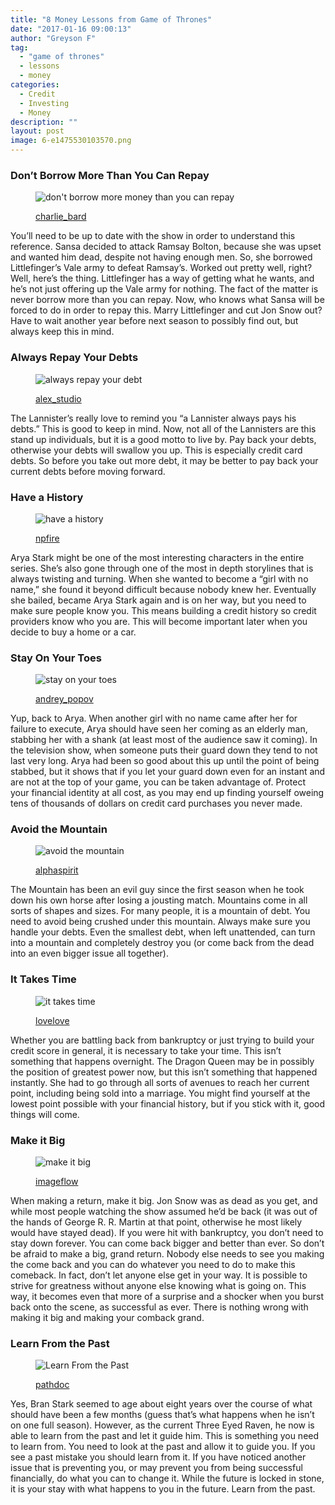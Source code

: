 ```yaml
---
title: "8 Money Lessons from Game of Thrones"
date: "2017-01-16 09:00:13"
author: "Greyson F"
tag:
  - "game of thrones"
  - lessons
  - money
categories:
  - Credit
  - Investing
  - Money
description: ""
layout: post
image: 6-e1475530103570.png
---
```


### Don’t Borrow More Than You Can Repay

<figure aria-describedby="caption-attachment-4364" class="wp-caption alignnone" id="attachment_4364" style="width: 700px">

![don't borrow more money than you can repay](/posts/shutterstock_197064875.jpg)<figcaption class="wp-caption-text" id="caption-attachment-4364">[charlie_bard](http://www.shutterstock.com/pic-197064875/stock-photo-businessman-gives-businesswoman-cash-but-reluctantly-takes-it.html)</figcaption></figure>

You’ll need to be up to date with the show in order to understand this reference. Sansa decided to attack Ramsay Bolton, because she was upset and wanted him dead, despite not having enough men. So, she borrowed Littlefinger’s Vale army to defeat Ramsay’s. Worked out pretty well, right? Well, here’s the thing. Littlefinger has a way of getting what he wants, and he’s not just offering up the Vale army for nothing. The fact of the matter is never borrow more than you can repay. Now, who knows what Sansa will be forced to do in order to repay this. Marry Littlefinger and cut Jon Snow out? Have to wait another year before next season to possibly find out, but always keep this in mind.

### Always Repay Your Debts

<figure aria-describedby="caption-attachment-4365" class="wp-caption alignnone" id="attachment_4365" style="width: 700px">

![always repay your debt](/posts/shutterstock_72076102.jpg)<figcaption class="wp-caption-text" id="caption-attachment-4365">[alex_studio](http://www.shutterstock.com/pic-72076102/stock-photo-hand-handing-over-money-to-another-hand-isolated-on-white-background.html)</figcaption></figure>

The Lannister’s really love to remind you “a Lannister always pays his debts.” This is good to keep in mind. Now, not all of the Lannisters are this stand up individuals, but it is a good motto to live by. Pay back your debts, otherwise your debts will swallow you up. This is especially credit card debts. So before you take out more debt, it may be better to pay back your current debts before moving forward.

### Have a History

<figure aria-describedby="caption-attachment-4366" class="wp-caption alignnone" id="attachment_4366" style="width: 700px">

![have a history](/posts/shutterstock_270813506.jpg)<figcaption class="wp-caption-text" id="caption-attachment-4366">[npfire](http://www.shutterstock.com/pic-270813506/stock-photo-credit-report-concept.html)</figcaption></figure>

Arya Stark might be one of the most interesting characters in the entire series. She’s also gone through one of the most in depth storylines that is always twisting and turning. When she wanted to become a “girl with no name,” she found it beyond difficult because nobody knew her. Eventually she bailed, became Arya Stark again and is on her way, but you need to make sure people know you. This means building a credit history so credit providers know who you are. This will become important later when you decide to buy a home or a car.

### Stay On Your Toes

<figure aria-describedby="caption-attachment-4367" class="wp-caption alignnone" id="attachment_4367" style="width: 700px">

![stay on your toes](/posts/shutterstock_366405779.jpg)<figcaption class="wp-caption-text" id="caption-attachment-4367">[andrey_popov](http://www.shutterstock.com/pic-366405779/stock-photo-cropped-hand-pickpocketing-wallet-of-businessman-outdoors.html)</figcaption></figure>

Yup, back to Arya. When another girl with no name came after her for failure to execute, Arya should have seen her coming as an elderly man, stabbing her with a shank (at least most of the audience saw it coming). In the television show, when someone puts their guard down they tend to not last very long. Arya had been so good about this up until the point of being stabbed, but it shows that if you let your guard down even for an instant and are not at the top of your game, you can be taken advantage of. Protect your financial identity at all cost, as you may end up finding yourself oweing tens of thousands of dollars on credit card purchases you never made.

### Avoid the Mountain

<figure aria-describedby="caption-attachment-4368" class="wp-caption alignnone" id="attachment_4368" style="width: 700px">

![avoid the mountain](/posts/shutterstock_332695790.jpg)<figcaption class="wp-caption-text" id="caption-attachment-4368">[alphaspirit](http://www.shutterstock.com/pic-332695790/stock-photo-stressed-businessman-analyzes-mountains-of-work-documents.html)</figcaption></figure>

The Mountain has been an evil guy since the first season when he took down his own horse after losing a jousting match. Mountains come in all sorts of shapes and sizes. For many people, it is a mountain of debt. You need to avoid being crushed under this mountain. Always make sure you handle your debts. Even the smallest debt, when left unattended, can turn into a mountain and completely destroy you (or come back from the dead into an even bigger issue all together).

### It Takes Time

<figure aria-describedby="caption-attachment-4369" class="wp-caption alignnone" id="attachment_4369" style="width: 700px">

![it takes time](/posts/shutterstock_449823880.jpg)<figcaption class="wp-caption-text" id="caption-attachment-4369">[lovelove](http://www.shutterstock.com/pic-449823880/stock-photo-man-waiting-for-gold-business-and-financial-concepts-money-save-money-to-prepare-for-the-future.html)</figcaption></figure>

Whether you are battling back from bankruptcy or just trying to build your credit score in general, it is necessary to take your time. This isn’t something that happens overnight. The Dragon Queen may be in possibly the position of greatest power now, but this isn’t something that happened instantly. She had to go through all sorts of avenues to reach her current point, including being sold into a marriage. You might find yourself at the lowest point possible with your financial history, but if you stick with it, good things will come.

### Make it Big

<figure aria-describedby="caption-attachment-4370" class="wp-caption alignnone" id="attachment_4370" style="width: 700px">

![make it big](/posts/shutterstock_372930628.jpg)<figcaption class="wp-caption-text" id="caption-attachment-4370">[imageflow](http://www.shutterstock.com/pic-372930628/stock-photo-young-businessman-flying-over-paris-with-a-magnet-in-hand-that-is-pulled-to-money-tornado-paris-and-blue-sky-at-the-background-concept-of-strivig-for-wealth.html)</figcaption></figure>

When making a return, make it big. Jon Snow was as dead as you get, and while most people watching the show assumed he’d be back (it was out of the hands of George R. R. Martin at that point, otherwise he most likely would have stayed dead). If you were hit with bankruptcy, you don’t need to stay down forever. You can come back bigger and better than ever. So don’t be afraid to make a big, grand return. Nobody else needs to see you making the come back and you can do whatever you need to do to make this comeback. In fact, don’t let anyone else get in your way. It is possible to strive for greatness without anyone else knowing what is going on. This way, it becomes even that more of a surprise and a shocker when you burst back onto the scene, as successful as ever. There is nothing wrong with making it big and making your comback grand.

### Learn From the Past

<figure aria-describedby="caption-attachment-4371" class="wp-caption alignnone" id="attachment_4371" style="width: 700px">

![Learn From the Past](/posts/shutterstock_261913334.jpg)<figcaption class="wp-caption-text" id="caption-attachment-4371">[pathdoc](http://www.shutterstock.com/pic-261913334/stock-photo-portrait-sad-depressed-worried-young-man-looking-down-isolated-on-grey-wall-background-human-face-expressions-emotion-feelings-reaction-life-perception.html)</figcaption></figure>

Yes, Bran Stark seemed to age about eight years over the course of what should have been a few months (guess that’s what happens when he isn’t on one full season). However, as the current Three Eyed Raven, he now is able to learn from the past and let it guide him. This is something you need to learn from. You need to look at the past and allow it to guide you. If you see a past mistake you should learn from it. If you have noticed another issue that is preventing you, or may prevent you from being successful financially, do what you can to change it. While the future is locked in stone, it is your stay with what happens to you in the future. Learn from the past.

